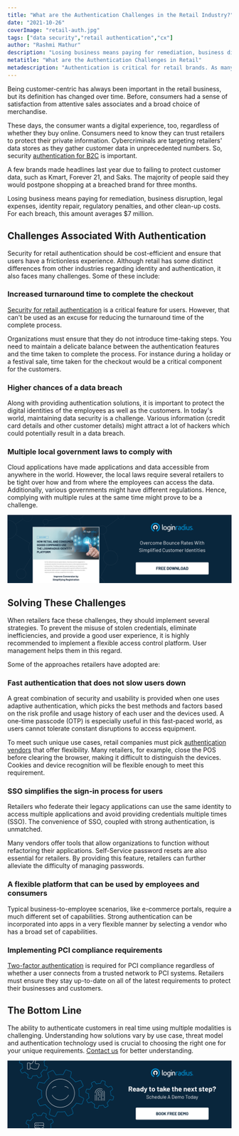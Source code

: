 ```yaml
---
title: "What are the Authentication Challenges in the Retail Industry?"
date: "2021-10-26"
coverImage: "retail-auth.jpg"
tags: ["data security","retail authentication","cx"]
author: "Rashmi Mathur"
description: "Losing business means paying for remediation, business disruption, legal expenses, identity repair, regulatory penalties, and other clean-up costs. Although retail has some distinct differences from other industries regarding identity and authentication, it also faces many challenges."
metatitle: "What are the Authentication Challenges in Retail"
metadescription: "Authentication is critical for retail brands. As many retailers expand, they are beginning to face global security concerns such as the lack of secure authentication."
---
```


Being customer-centric has always been important in the retail business, but its definition has changed over time. Before, consumers had a sense of satisfaction from attentive sales associates and a broad choice of merchandise. 

These days, the consumer wants a digital experience, too, regardless of whether they buy online. Consumers need to know they can trust retailers to protect their private information. Cybercriminals are targeting retailers' data stores as they gather customer data in unprecedented numbers. So, security [authentication for B2C](https://www.loginradius.com/b2c-identity/) is important.

A few brands made headlines last year due to failing to protect customer data, such as Kmart, Forever 21, and Saks. The majority of people said they would postpone shopping at a breached brand for three months. 

Losing business means paying for remediation, business disruption, legal expenses, identity repair, regulatory penalties, and other clean-up costs. For each breach, this amount averages $7 million.


## Challenges Associated With Authentication

Security for retail authentication should be cost-efficient and ensure that users have a frictionless experience. Although retail has some distinct differences from other industries regarding identity and authentication, it also faces many challenges. Some of these include:


### **Increased turnaround time to complete the checkout**

[Security for retail authentication](https://www.loginradius.com/blog/fuel/improve-ecommerce-store-security/) is a critical feature for users. However, that can't be used as an excuse for reducing the turnaround time of the complete process. 

Organizations must ensure that they do not introduce time-taking steps. You need to maintain a delicate balance between the authentication features and the time taken to complete the process. For instance during a holiday or a festival sale, time taken for the checkout would be a critical component for the customers. 


### **Higher chances of a data breach**

Along with providing authentication solutions, it is important to protect the digital identities of the employees as well as the customers. In today's world, maintaining data security is a challenge. Various information (credit card details and other customer details) might attract a lot of hackers which could potentially result in a data breach.


### **Multiple local government laws to comply with**

Cloud applications have made applications and data accessible from anywhere in the world. However, the local laws require several retailers to be tight over how and from where the employees can access the data. Additionally, various governments might have different regulations. Hence, complying with multiple rules at the same time might prove to be a challenge. 

[![DS-retail-consumer-goods](DS-retail-consumer-goods.png)](https://www.loginradius.com/resource/how-retail-and-consumer-goods-companies-use-loginradius-identity-solution/)


## Solving These Challenges

When retailers face these challenges, they should implement several strategies. To prevent the misuse of stolen credentials, eliminate inefficiencies, and provide a good user experience, it is highly recommended to implement a flexible access control platform. User management helps them in this regard. 

Some of the approaches retailers have adopted are:


###  **Fast authentication that does not slow users down** 

A great combination of security and usability is provided when one uses adaptive authentication, which picks the best methods and factors based on the risk profile and usage history of each user and the devices used. A one-time passcode (OTP) is especially useful in this fast-paced world, as users cannot tolerate constant disruptions to access equipment.

To meet such unique use cases, retail companies must pick [authentication vendors](https://www.loginradius.com/industry-retail-and-ecommerce/) that offer flexibility. Many retailers, for example, close the POS before clearing the browser, making it difficult to distinguish the devices. Cookies and device recognition will be flexible enough to meet this requirement.

### **SSO simplifies the sign-in process for users**

Retailers who federate their legacy applications can use the same identity to access multiple applications and avoid providing credentials multiple times (SSO). The convenience of SSO, coupled with strong authentication, is unmatched. 

Many vendors offer tools that allow organizations to function without refactoring their applications. Self-Service password resets are also essential for retailers. By providing this feature, retailers can further alleviate the difficulty of managing passwords.

### **A flexible platform that can be used by employees and consumers**

Typical business-to-employee scenarios, like e-commerce portals, require a much different set of capabilities. Strong authentication can be incorporated into apps in a very flexible manner by selecting a vendor who has a broad set of capabilities.

### **Implementing PCI compliance requirements**

[Two-factor authentication](https://www.loginradius.com/resource/loginradius-ciam-two-factor-authentication/+) is required for PCI compliance regardless of whether a user connects from a trusted network to PCI systems. Retailers must ensure they stay up-to-date on all of the latest requirements to protect their businesses and customers. 

## The Bottom Line 

The ability to authenticate customers in real time using multiple modalities is challenging. Understanding how solutions vary by use case, threat model and authentication technology used is crucial to choosing the right one for your unique requirements. [Contact us](https://www.loginradius.com/contact-sales) for better understanding. 

[![book-a-demo](../../assets/book-a-demo-loginradius.png)](https://www.loginradius.com/contact-us?utm_source=blog&utm_medium=web&utm_campaign=authentication-challenges-retail-industry)
